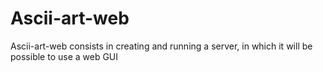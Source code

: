 # Ascii-art-web
Ascii-art-web consists in creating and running a server, in which it will be possible to use a web GUI 
